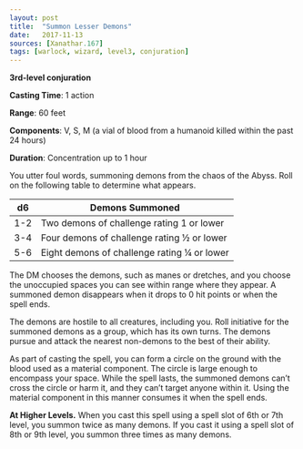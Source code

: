 ```yaml
---
layout: post
title:  "Summon Lesser Demons"
date:   2017-11-13
sources: [Xanathar.167]
tags: [warlock, wizard, level3, conjuration]
---
```


**3rd-level conjuration**

**Casting Time**: 1 action

**Range**: 60 feet

**Components**: V, S, M (a vial of blood from a humanoid killed within the past 24 hours)

**Duration**: Concentration up to 1 hour

You utter foul words, summoning demons from the chaos of the Abyss. Roll on the following table to determine what appears. 

| d6       | Demons Summoned | 
|-------------------|--------|
| 1-2  |  Two demons of challenge rating 1 or lower   |     
| 3-4 |  Four demons of challenge rating ½ or lower  |    
| 5-6    | Eight demons of challenge rating ¼ or lower |    

The DM chooses the demons, such as manes or dretches, and you choose the unoccupied spaces you can see within range where they appear. A summoned demon disappears when it drops to 0 hit points or when the spell ends.

The demons are hostile to all creatures, including you. Roll initiative for the summoned demons as a group, which has its own turns. The demons pursue and attack the nearest non-demons to the best of their ability.
	
As part of casting the spell, you can form a circle on the ground with the blood used as a material component. The circle is large enough to encompass your space. While the spell lasts, the summoned demons can’t cross the circle or harm it, and they can’t target anyone within it. Using the material component in this manner consumes it when the spell ends. 


**At Higher Levels.** When you cast this spell using a spell slot of 6th or 7th level, you summon twice as many demons. If you cast it using a spell slot of 8th or 9th level, you summon three times as many demons.
